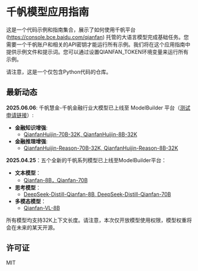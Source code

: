 # 千帆模型应用指南

这是一个代码示例和指南集合，展示了如何使用千帆平台(https://console.bce.baidu.com/qianfan) 托管的大语言模型完成基础任务。您需要一个千帆账户和相关的API密钥才能运行所有示例。我们将在这个应用指南中提供示例文件和提示词。您可以通过设置QIANFAN_TOKEN环境变量来运行所有示例。

请注意，这是一个仅包含Python代码的仓库。

## 最新动态
**2025.06.06**: 千帆慧金-千帆金融行业大模型已上线至 ModelBuilder 平台（[测试申请链接](https://cloud.baidu.com/survey/qianfanhuijin.html)）:
  - **金融知识增强**: 
    - [QianfanHuijin-70B-32K, QianfanHuijin-8B-32K](qianfan-huijin-llms/qianfan_huijin_cookbook.ipynb)
  - **金融推理增强**: 
    - [QianfanHuijin-Reason-70B-32K, QianfanHuijin-Reason-8B-32K](qianfan-huijin-llms/qianfan_huijin_cookbook.ipynb)

**2025.04.25**：五个全新的千帆系列模型已上线至ModelBuilder平台：
- **文本模型**：
  - [Qianfan-8B，Qianfan-70B](qianfan-llms/qianfan-llms-notebook.ipynb)
- **思考模型**：
  - [DeepSeek-Distill-Qianfan-8B, DeepSeek-Distill-Qianfan-70B](deepseek-distilled-qianfan-llms/DeepSeek-Distilled-Qianfan-LLMs.ipynb)
- **多模态模型**：
  - [Qianfan-VL-8B](qianfan-vl/qianfan_vl_example.ipynb)

所有模型均支持32K上下文长度。请注意，本次仅开放模型使用权限，模型权重将会在未来的某天开源。

## 许可证
MIT 
